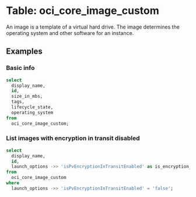 # Table: oci_core_image_custom

An image is a template of a virtual hard drive. The image determines the operating system and other software for an instance.

## Examples

### Basic info

```sql
select
  display_name,
  id,
  size_in_mbs,
  tags,
  lifecycle_state,
  operating_system
from
  oci_core_image_custom;
```

### List images with encryption in transit disabled

```sql
select
  display_name,
  id,
  launch_options ->> 'isPvEncryptionInTransitEnabled' as is_encryption_in_transit_enabled
from
  oci_core_image_custom
where
  launch_options ->> 'isPvEncryptionInTransitEnabled' = 'false';
```
